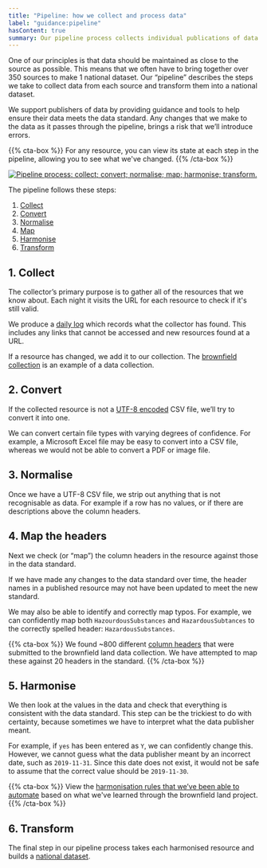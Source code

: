 ```yaml
---
title: "Pipeline: how we collect and process data"
label: "guidance:pipeline"
hasContent: true
summary: Our pipeline process collects individual publications of data and turns them into a national dataset.
---
```


One of our principles is that data should be maintained as close to the source as possible. This means that we often have to bring together over 350 sources to make 1 national dataset. Our “pipeline” describes the steps we take to collect data from each source and transform them into a national dataset.

We support publishers of data by providing guidance and tools to help ensure their data meets the data standard. Any changes that we make to the data as it passes through the pipeline, brings a risk that we’ll introduce errors.

{{% cta-box %}}
For any resource, you can view its state at each step in the pipeline, allowing you to see what we've changed.
{{% /cta-box %}}

<a data-flickr-embed="true" href="https://www.flickr.com/photos/mattlucht/49547009136/in/datetaken-public/" title="Pipeline process: collect; convert; normalise; map; harmonise; transform."><img src="https://live.staticflickr.com/65535/49547009136_f3c86e9e31_b.jpg" alt="Pipeline process: collect; convert; normalise; map; harmonise; transform."></a>

The pipeline follows these steps:

1. [Collect](#1-collect)
2. [Convert](#2-convert)
3. [Normalise](#3-normalise)
4. [Map](#4-map-the-headers)
5. [Harmonise](#5-harmonise)
6. [Transform](#6-transform)

## 1. Collect

The collector’s primary purpose is to gather all of the resources that we know about. Each night it visits the URL for each resource to check if it's still valid.

We produce a [daily log](/resource/log/2020-03-09) which records what the collector has found. This includes any links that cannot be accessed and new resources found at a URL.

If a resource has changed, we add it to our collection. The [brownfield collection](https://github.com/digital-land/brownfield-land-collection/blob/master/dataset/brownfield-land.csv) is an example of a data collection.

## 2. Convert

If the collected resource is not a [UTF-8 encoded](https://www.w3schools.com/charsets/ref_html_utf8.asp) CSV file, we’ll try to convert it into one.

We can convert certain file types with varying degrees of confidence. For example, a Microsoft Excel file may be easy to convert into a CSV file, whereas we would not be able to convert a PDF or image file.  

## 3. Normalise

Once we have a UTF-8 CSV file, we strip out anything that is not recognisable as data. For example if a row has no values, or if there are descriptions above the column headers.

## 4. Map the headers

Next we check (or “map”) the column headers in the resource against those in the data standard.

If we have made any changes to the data standard over time, the header names in a published resource may not have been updated to meet the new standard.

We may also be able to identify and correctly map typos. For example, we can confidently map both `HazourdousSubstances` and `HazardousSubtances` to the correctly spelled header: `HazardousSubstances`.

{{% cta-box %}}
We found ~800 different [column headers](https://github.com/digital-land/brownfield-land-collection/blob/master/index/count/column.csv) that were submitted to the brownfield land data collection. We have attempted to map these against 20 headers in the standard.
{{% /cta-box %}}

## 5. Harmonise

We then look at the values in the data and check that everything is consistent with the data standard. This step can be the trickiest to do with certainty, because sometimes we have to interpret what the data publisher meant. 

For example, if `yes` has been entered as `Y`, we can confidently change this. However, we cannot guess what the data publisher meant by an incorrect date, such as `2019-11-31`. Since this date does not exist, it would not be safe to assume that the correct value should be `2019-11-30`.

{{% cta-box %}}
View the [harmonisation rules that we’ve been able to automate](https://github.com/digital-land/brownfield-land-collection/blob/master/bin/harmonise.py) based on what we've learned through the brownfield land project.
{{% /cta-box %}}

## 6. Transform

The final step in our pipeline process takes each harmonised resource and builds a [national dataset](/dataset/brownfield-land/).
